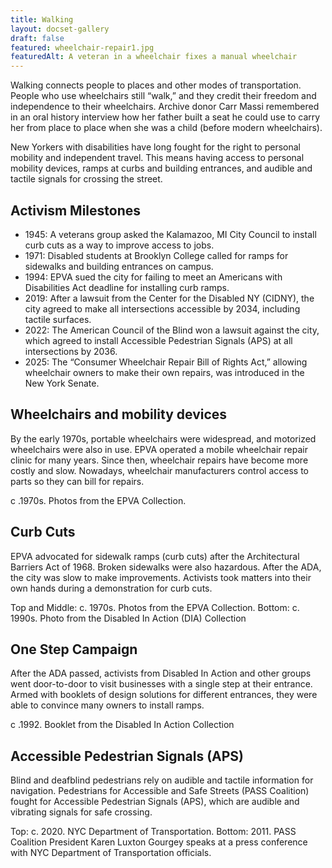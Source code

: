 ```yaml
---
title: Walking
layout: docset-gallery
draft: false
featured: wheelchair-repair1.jpg
featuredAlt: A veteran in a wheelchair fixes a manual wheelchair
---
```

Walking connects people to places and other modes of transportation. People who use wheelchairs still “walk,” and they credit their freedom and independence to their wheelchairs. Archive donor Carr Massi remembered in an oral history interview how her father built a seat he could use to carry her from place to place when she was a child (before modern wheelchairs).

New Yorkers with disabilities have long fought for the right to personal mobility and independent travel. This means having access to personal mobility devices, ramps at curbs and building entrances, and audible and tactile signals for crossing the street.

## Activism Milestones

- 1945: A veterans group asked the Kalamazoo, MI City Council to install curb cuts as a way to improve access to jobs.
- 1971: Disabled students at Brooklyn College called for ramps for sidewalks and building entrances on campus.
- 1994: EPVA sued the city for failing to meet an Americans with Disabilities Act deadline for installing curb ramps.
- 2019: After a lawsuit from the Center for the Disabled NY (CIDNY), the city agreed to make all intersections accessible by 2034, including tactile surfaces.
- 2022: The American Council of the Blind won a lawsuit against the city, which agreed to install Accessible Pedestrian Signals (APS) at all intersections by 2036.
- 2025: The “Consumer Wheelchair Repair Bill of Rights Act,” allowing wheelchair owners to make their own repairs, was introduced in the New York Senate.

## Wheelchairs and mobility devices

By the early 1970s, portable wheelchairs were widespread, and motorized wheelchairs were also in use. EPVA operated a mobile wheelchair repair clinic for many years. Since then, wheelchair repairs have become more costly and slow. Nowadays, wheelchair manufacturers control access to parts so they can bill for repairs.

c .1970s. Photos from the EPVA Collection.

## Curb Cuts

EPVA advocated for sidewalk ramps (curb cuts) after the Architectural Barriers Act of 1968. Broken sidewalks were also hazardous. After the ADA, the city was slow to make improvements. Activists took matters into their own hands during a demonstration for curb cuts.

Top and Middle: c. 1970s. Photos from the EPVA Collection.
Bottom: c. 1990s. Photo from the Disabled In Action (DIA) Collection

## One Step Campaign

After the ADA passed, activists from Disabled In Action and other groups went door-to-door to visit businesses with a single step at their entrance. Armed with booklets of design solutions for different entrances, they were able to convince many owners to install ramps.

c .1992. Booklet from the Disabled In Action Collection

## Accessible Pedestrian Signals (APS)

Blind and deafblind pedestrians rely on audible and tactile information for navigation. Pedestrians for Accessible and Safe Streets (PASS Coalition) fought for Accessible Pedestrian Signals (APS), which are audible and vibrating signals for safe crossing.

Top: c. 2020. NYC Department of Transportation.
Bottom: 2011. PASS Coalition President Karen Luxton Gourgey speaks at a press conference with NYC Department of Transportation officials.
